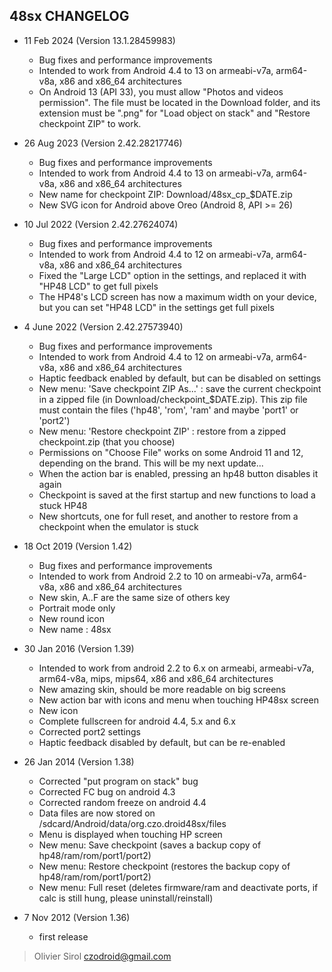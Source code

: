 ## 48sx CHANGELOG

* 11 Feb 2024 (Version 13.1.28459983)
  - Bug fixes and performance improvements
  - Intended to work from Android 4.4 to 13 on armeabi-v7a, arm64-v8a, x86 and x86_64
    architectures
  - On Android 13 (API 33), you must allow "Photos and videos permission". The file
    must be located in the Download folder, and its extension must be ".png" for
    "Load object on stack" and "Restore checkpoint ZIP" to work.

* 26 Aug 2023 (Version 2.42.28217746)
  - Bug fixes and performance improvements
  - Intended to work from Android 4.4 to 13 on armeabi-v7a, arm64-v8a, x86 and x86_64
    architectures
  - New name for checkpoint ZIP: Download/48sx_cp_$DATE.zip
  - New SVG icon for Android above Oreo (Android 8, API >= 26)

* 10 Jul 2022 (Version 2.42.27624074)
  - Bug fixes and performance improvements
  - Intended to work from Android 4.4 to 12 on armeabi-v7a, arm64-v8a, x86 and x86_64
    architectures
  - Fixed the "Large LCD" option in the settings, and replaced it with "HP48 LCD" to
    get full pixels
  - The HP48's LCD screen has now a maximum width on your device, but you can set
    "HP48 LCD" in the settings get full pixels

* 4 June 2022 (Version 2.42.27573940)
  - Bug fixes and performance improvements
  - Intended to work from Android 4.4 to 12 on armeabi-v7a, arm64-v8a, x86 and x86_64
    architectures
  - Haptic feedback enabled by default, but can be disabled on settings
  - New menu: 'Save checkpoint ZIP As...' : save the current checkpoint in a zipped
    file (in Download/checkpoint_$DATE.zip). This zip file must contain the files
    ('hp48', 'rom', 'ram' and maybe 'port1' or 'port2')
  - New menu: 'Restore checkpoint ZIP' : restore from a zipped checkpoint.zip
    (that you choose)
  - Permissions on "Choose File" works on some Android 11 and 12, depending on the
    brand. This will be my next update...
  - When the action bar is enabled, pressing an hp48 button disables it again
  - Checkpoint is saved at the first startup and new functions to load a stuck HP48
  - New shortcuts, one for full reset, and another to restore from a checkpoint when
    the emulator is stuck

* 18 Oct 2019 (Version 1.42)
  - Bug fixes and performance improvements
  - Intended to work from Android 2.2 to 10 on armeabi-v7a, arm64-v8a, x86 and x86_64
    architectures
  - New skin, A..F are the same size of others key
  - Portrait mode only
  - New round icon
  - New name : 48sx

* 30 Jan 2016 (Version 1.39)
  - Intended to work from android 2.2 to 6.x on armeabi, armeabi-v7a, arm64-v8a, mips,
    mips64, x86 and x86_64 architectures
  - New amazing skin, should be more readable on big screens
  - New action bar with icons and menu when touching HP48sx screen
  - New icon
  - Complete fullscreen for android 4.4, 5.x and 6.x
  - Corrected port2 settings
  - Haptic feedback disabled by default, but can be re-enabled

* 26 Jan 2014  (Version 1.38)
  - Corrected "put program on stack" bug
  - Corrected FC bug on android 4.3
  - Corrected random freeze on android 4.4
  - Data files are now stored on /sdcard/Android/data/org.czo.droid48sx/files
  - Menu is displayed when touching HP screen
  - New menu: Save checkpoint (saves a backup copy of hp48/ram/rom/port1/port2)
  - New menu: Restore checkpoint (restores the backup copy of hp48/ram/rom/port1/port2)
  - New menu: Full reset (deletes firmware/ram and deactivate ports, if calc is still hung,
    please uninstall/reinstall)

* 7 Nov 2012 (Version 1.36)
  - first release

> Olivier Sirol <czodroid@gmail.com>
